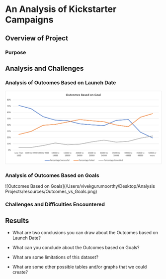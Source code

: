 # An Analysis of Kickstarter Campaigns 

## Overview of Project

### Purpose

## Analysis and Challenges

### Analysis of Outcomes Based on Launch Date
![Outcomes Based on Launch Date](https://github.com/vivek-gurumoorthy/kickstarter-analysis/blob/main/Outcomes_vs_Goals.png)

### Analysis of Outcomes Based on Goals
![Outcomes Based on Goals](/Users/vivekgurumoorthy/Desktop/Analysis Projects/resources/Outcomes_vs_Goals.png)

### Challenges and Difficulties Encountered

## Results

- What are two conclusions you can draw about the Outcomes based on Launch Date?

- What can you conclude about the Outcomes based on Goals?

- What are some limitations of this dataset?

- What are some other possible tables and/or graphs that we could create?

